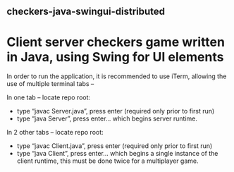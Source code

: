## checkers-java-swingui-distributed
# Client server checkers game written in Java, using Swing for UI elements

In order to run the application, it is recommended to use iTerm, allowing the use of multiple terminal tabs –

In one tab – locate repo root:

 - type “javac Server.java”, press enter (required only prior to first run)
 - type “java Server”, press enter... which begins server runtime.

In 2 other tabs – locate repo root:

 - type “javac Client.java”, press enter (required only prior to first run)
 - type “java Client”, press enter... which begins a single instance of the client runtime, this must be done twice for a multiplayer game.
